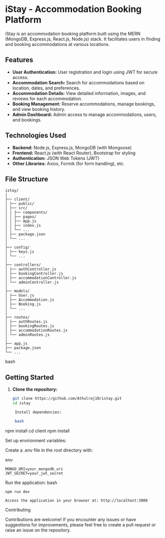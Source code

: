 # iStay - Accommodation Booking Platform

iStay is an accommodation booking platform built using the MERN (MongoDB, Express.js, React.js, Node.js) stack. It facilitates users in finding and booking accommodations at various locations.

## Features

- **User Authentication:** User registration and login using JWT for secure access.
- **Accommodation Search:** Search for accommodations based on location, dates, and preferences.
- **Accommodation Details:** View detailed information, images, and reviews for each accommodation.
- **Booking Management:** Reserve accommodations, manage bookings, and view booking history.
- **Admin Dashboard:** Admin access to manage accommodations, users, and bookings.

## Technologies Used

- **Backend:** Node.js, Express.js, MongoDB (with Mongoose)
- **Frontend:** React.js (with React Router), Bootstrap for styling
- **Authentication:** JSON Web Tokens (JWT)
- **Other Libraries:** Axios, Formik (for form handling), etc.

## File Structure
```
istay/
│
├── client/
│ ├── public/
│ ├── src/
│ │ ├── components/
│ │ ├── pages/
│ │ ├── App.js
│ │ ├── index.js
│ │ └── ...
│ ├── package.json
│ └── ...
│
├── config/
│ ├── keys.js
│ └── ...
│
├── controllers/
│ ├── authController.js
│ ├── bookingController.js
│ ├── accommodationController.js
│ └── adminController.js
│
├── models/
│ ├── User.js
│ ├── Accommodation.js
│ ├── Booking.js
│ └── ...
│
├── routes/
│ ├── authRoutes.js
│ ├── bookingRoutes.js
│ ├── accommodationRoutes.js
│ └── adminRoutes.js
│
├── app.js
├── package.json
└── ...
```

bash


## Getting Started

1. **Clone the repository:**

   ```bash
   git clone https://github.com/Athulraj10/istay.git
   cd istay

    Install dependencies:

    bash

npm install
cd client
npm install

Set up environment variables:

Create a .env file in the root directory with:

env
```
MONGO_URI=your_mongodb_uri
JWT_SECRET=your_jwt_secret
```

Run the application:
bash

    npm run dev

    Access the application in your browser at: http://localhost:3000

Contributing

Contributions are welcome! If you encounter any issues or have suggestions for improvements, please feel free to create a pull request or raise an issue on the repository.
